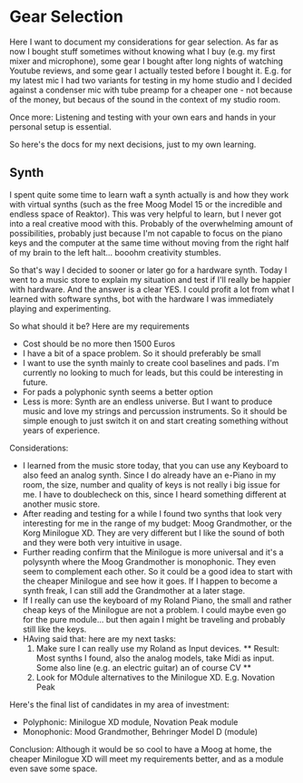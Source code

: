 # Gear Selection

Here I want to document my considerations for gear selection. As far as now I bought stuff sometimes without knowing what I buy (e.g. my first mixer and microphone), some gear I bought after long nights of watching Youtube reviews, and some gear I actually tested before I bought it. E.g. for my latest mic I had two variants for testing in my home studio and I decided against a condenser mic with tube preamp for a cheaper one - not because of the money, but becaus of the sound in the context of my studio room.

Once more: Listening and testing with your own ears and hands in your personal setup is essential.

So here's the docs for my next decisions, just to my own learning.

## Synth

I spent quite some time to learn waft a synth actually is and how they work with virtual synths (such as the free Moog Model 15 or the incredible and endless space of Reaktor). This was very helpful to learn, but I never got into a real creative mood with this. Probably of the overwhelming amount of possibilities, probably just because I'm not capable to focus on the piano keys and the computer at the same time without moving from the right half of my brain to the left halt... booohm creativity stumbles.

So that's way I decided to sooner or later go for a hardware synth. Today I went to a music store to explain my situation and test if I'll really be happier with hardware. And the answer is a clear YES. I could profit a lot from what I learned with software synths, bot with the hardware I was immediately playing and experimenting.  

So what should it be? Here are my requirements
- Cost should be no more then 1500 Euros
- I have a bit of a space problem. So it should preferably be small
- I want to use the synth mainly to create cool baselines and pads. I'm currently no looking to much for leads, but this could be interesting in future.
- For pads a polyphonic synth seems a better option 
- Less is more: Synth are an endless universe. But I want to produce music and love my strings and percussion instruments. So it should be simple enough to just switch it on and start creating something without years of experience. 
  
Considerations:
- I learned from the music store today, that you can use any Keyboard to also feed an analog synth. Since I do already have an e-Piano in my room, the size, number and quality of keys is not really i big issue for me. I have to doublecheck on this, since I heard something different at another music store.
- After reading and testing for a while I found two synths that look very interesting for me in the range of my budget: Moog Grandmother, or the Korg Minilogue XD. They are very different but I like the sound of both and they were both very intuitive in usage.
- Further reading confirm that the Minilogue is more universal and it's a polysynth where the Moog Grandmother is monophonic. They even seem to complement each other. So it could be a good idea to start with the cheaper Minilogue and see how it goes. If I happen to become a synth freak, I can still add the Grandmother at a later stage. 
- If I really can use the keyboard of my Roland Piano, the small and rather cheap keys of the Minilogue are not a problem. I could maybe even go for the pure module... but then again I might be traveling and probably still like the keys.
- HAving said that: here are my next tasks:
    1. Make sure I can really use my Roland as Input devices. ** Result: Most synths I found, also the analog models, take Midi as input. Some also line (e.g. an electric guitar) an of course CV **
    2. Look for MOdule alternatives to the Minilogue XD. E.g. Novation Peak
   
Here's the final list of candidates in my area of investment:
- Polyphonic: Minilogue XD module, Novation Peak module
- Monophonic: Mood Grandmother, Behringer Model D (module)
  
Conclusion: Although it would be so cool to have a Moog at home, the cheaper Minilogue XD will meet my requirements better, and as a module even save some space.


